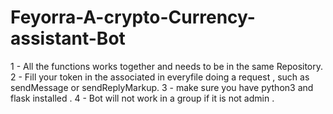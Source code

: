 # Feyorra-A-crypto-Currency-assistant-Bot
1 - All the functions works together and needs to be in the same Repository.
2 - Fill your token in the associated in everyfile doing a request , such as sendMessage or sendReplyMarkup. 
3 - make sure you have python3 and flask installed .
4 - Bot will not work in a group if it is not admin .

